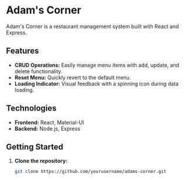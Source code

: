 # Adam's Corner

Adam's Corner is a restaurant management system built with React and Express.

## Features

- **CRUD Operations:** Easily manage menu items with add, update, and delete functionality.
- **Reset Menu:** Quickly revert to the default menu.
- **Loading Indicator:** Visual feedback with a spinning icon during data loading.

## Technologies

- **Frontend:** React, Material-UI
- **Backend:** Node.js, Express

## Getting Started

1. **Clone the repository:**
   ```bash
   git clone https://github.com/yourusername/adams-corner.git

